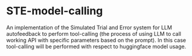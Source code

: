 # STE-model-calling
An implementation of the Simulated Trial and Error system for LLM autofeedback to perform tool-calling (the process of using LLM to call working API with specific parameters based on the prompt). In this case tool-calling will be performed with respect to huggingface model usage.
